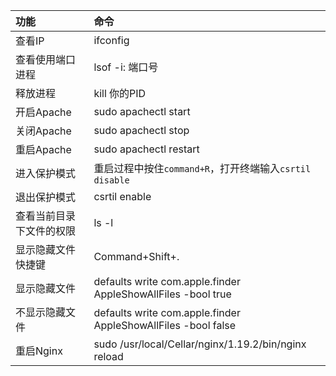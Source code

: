 | 功能 | 命令 |
| :--- | :--- |
| 查看IP | ifconfig |
| 查看使用端口进程 | lsof -i: 端口号 |
| 释放进程 | kill 你的PID |
|开启Apache|sudo apachectl start|
|关闭Apache|sudo apachectl stop|
|重启Apache | sudo apachectl restart|
| 进入保护模式 | 重启过程中按住`command+R`，打开终端输入`csrtil disable` |
| 退出保护模式 | csrtil enable |
| 查看当前目录下文件的权限 | ls -l |
| 显示隐藏文件快捷键 | Command+Shift+. |
|显示隐藏文件|defaults write com.apple.finder AppleShowAllFiles -bool true|
|不显示隐藏文件|defaults write com.apple.finder AppleShowAllFiles -bool false|
|重启Nginx|sudo /usr/local/Cellar/nginx/1.19.2/bin/nginx reload|














